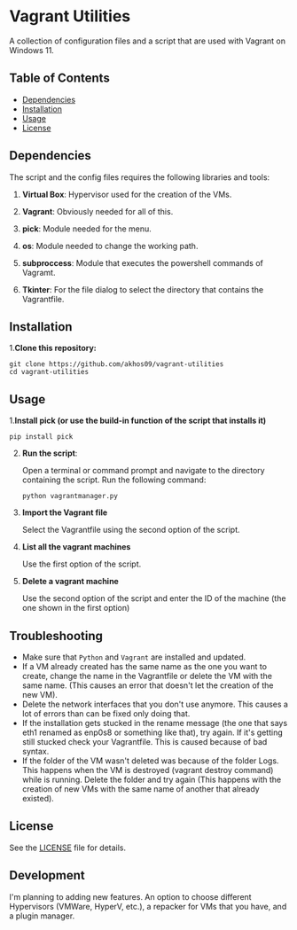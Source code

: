 
# Vagrant Utilities

A collection of configuration files and a script that are used with Vagrant on Windows 11.

## Table of Contents
- [Dependencies](#dependencies)
- [Installation](#installation)
- [Usage](#usage)
- [License](#license)

## Dependencies

The script and the config files requires the following libraries and tools:

1. **Virtual Box**: Hypervisor used for the creation of the VMs.

2. **Vagrant**: Obviously needed for all of this.

3. **pick**: Module needed for the menu. 

4. **os**: Module needed to change the working path.

5. **subproccess**: Module that executes the powershell commands of Vagramt.

6. **Tkinter**: For the file dialog to select the directory that contains the Vagrantfile.

## Installation

1.**Clone this repository:**

   ```
   git clone https://github.com/akhos09/vagrant-utilities
   cd vagrant-utilities
   ```

## Usage

1.**Install pick (or use the build-in function of the script that installs it)**

   ```
   pip install pick
   ```

2. **Run the script**:

   Open a terminal or command prompt and navigate to the directory containing the script. Run the following command:

   ```
   python vagrantmanager.py
   ```

3. **Import the Vagrant file**

   Select the Vagrantfile using the second option of the script.

4. **List all the vagrant machines**

   Use the first option of the script.

5. **Delete a vagrant machine**

    Use the second option of the script and enter the ID of the machine (the one shown in the first option)

## Troubleshooting

   - Make sure that `Python` and `Vagrant` are installed and updated.
   - If a VM already created has the same name as the one you want to create, change the name in the Vagrantfile or delete the VM with the same name. (This causes an error that doesn't let the creation of the new VM).
   - Delete the network interfaces that you don't use anymore. This causes a lot of errors than can be fixed only doing that.
   - If the installation gets stucked in the rename message (the one that says eth1 renamed as enp0s8 or something like that), try again. If it's getting still stucked check your Vagrantfile. This is caused because of bad syntax.
   - If the folder of the VM wasn't deleted was because of the folder Logs. This happens when the VM is destroyed (vagrant destroy command) while is running. Delete the folder and try again (This happens with the creation of new VMs with the same name of another that already existed).
  
## License

See the [LICENSE](LICENSE) file for details.

## Development

I'm planning to adding new features. An option to choose different Hypervisors (VMWare, HyperV, etc.), a repacker for VMs that you have, and a plugin manager.
